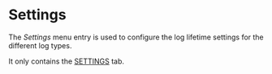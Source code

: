 # Settings

The *Settings* menu entry is used to configure the log lifetime settings for the different log types.

It only contains the [SETTINGS](./07a_Settings.md) tab.
